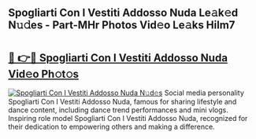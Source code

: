 ## Spogliarti Con I Vestiti Addosso Nuda Le𝚊k𝚎d N𝚞𝚍es - Part-MHr Photos Vid𝚎o Le𝚊ks Hilm7

# <h2><a href="http://fbf99y.evod.top/?m=Spogliarti+Con+I+Vestiti+Addosso+Nuda">🔗 👉🔴 Spogliarti Con I Vestiti Addosso Nuda Vid𝚎o Ph𝚘t𝚘s</a></h2>

[![Spogliarti Con I Vestiti Addosso Nuda N𝚞d𝚎s](https://i.imgur.com/8V9OHl7.gif)](http://fbf99y.evod.top/?m=Spogliarti+Con+I+Vestiti+Addosso+Nuda)
Social media personality Spogliarti Con I Vestiti Addosso Nuda, famous for sharing lifestyle and dance content, including dance trend performances and mini vlogs. Inspiring role model Spogliarti Con I Vestiti Addosso Nuda, recognized for their dedication to empowering others and making a difference. 
